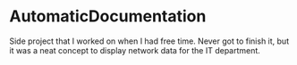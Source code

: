 # AutomaticDocumentation
Side project that I worked on when I had free time. Never got to finish it, but it was a neat concept to display network data for the IT department.
